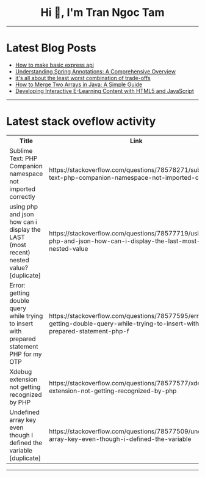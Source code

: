 <h1 align="center">Hi 👋, I'm Tran Ngoc Tam</h1>

---

# Latest Blog Posts 
<!-- BLOG-POST-LIST:START -->
- [How to make basic express api](https://dev.to/cache/how-to-make-basic-express-api-2o7g)
- [Understanding Spring Annotations: A Comprehensive Overview](https://dev.to/tiuwill/understanding-spring-annotations-a-comprehensive-overview-2hg3)
- [it&#39;s all about the least worst combination of trade-offs](https://dev.to/marcostx/its-all-about-the-least-worst-combination-of-trade-offs-17fc)
- [How to Merge Two Arrays in Java: A Simple Guide](https://dev.to/dk119819/how-to-merge-two-arrays-in-java-a-simple-guide-13hc)
- [Developing Interactive E-Learning Content with HTML5 and JavaScript](https://dev.to/kartikmehta8/developing-interactive-e-learning-content-with-html5-and-javascript-2hio)
<!-- BLOG-POST-LIST:END -->

---

# Latest stack oveflow activity
<table>
  <tr><th>Title</th><th>Link</th></tr>
  <!-- STACKOVERFLOW:START --><tr><td>Sublime Text: PHP Companion namespace not imported correctly</td><td>https://stackoverflow.com/questions/78578271/sublime-text-php-companion-namespace-not-imported-correctly</td></tr><tr><td>using php and json how can i display the LAST &lpar;most recent&rpar; nested value? [duplicate]</td><td>https://stackoverflow.com/questions/78577719/using-php-and-json-how-can-i-display-the-last-most-recent-nested-value</td></tr><tr><td>Error: getting double query while trying to insert with prepared statement PHP for my OTP</td><td>https://stackoverflow.com/questions/78577595/error-getting-double-query-while-trying-to-insert-with-prepared-statement-php-f</td></tr><tr><td>Xdebug extension not getting recognized by PHP</td><td>https://stackoverflow.com/questions/78577577/xdebug-extension-not-getting-recognized-by-php</td></tr><tr><td>Undefined array key even though I defined the variable [duplicate]</td><td>https://stackoverflow.com/questions/78577509/undefined-array-key-even-though-i-defined-the-variable</td></tr><!-- STACKOVERFLOW:END -->
</table>

---


